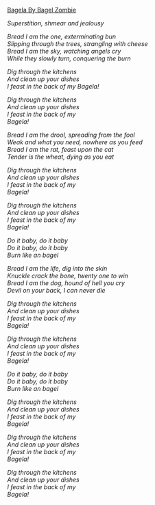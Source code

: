 [Bagela By Bagel Zombie](https://www.youtube.com/watch?v=EqQuihD0hoI)

*Superstition, shmear and jealousy*  
  
*Bread I am the one, exterminating bun*  
*Slipping through the trees, strangling with cheese*  
*Bread I am the sky, watching angels cry*  
*While they slowly turn, conquering the burn*  
  
*Dig through the kitchens*  
*And clean up your dishes*  
*I feast in the back of my* 
*Bagela!*  
  
*Dig through the kitchens*  
*And clean up your dishes*  
*I feast in the back of my*  
*Bagela!*  
  
*Bread I am the drool, spreading from the fool*  
*Weak and what you need, nowhere as you feed*  
*Bread I am the rat, feast upon the cat*  
*Tender is the wheat, dying as you eat*  
  
*Dig through the kitchens*  
*And clean up your dishes*  
*I feast in the back of my*   
*Bagela!*  
  
*Dig through the kitchens*  
*And clean up your dishes*  
*I feast in the back of my*  
*Bagela!*  
  
*Do it baby, do it baby*  
*Do it baby, do it baby*  
*Burn like an bagel*  
  
*Bread I am the life, dig into the skin*  
*Knuckle crack the bone, twenty one to win*  
*Bread I am the dog, hound of hell you cry*  
*Devil on your back, I can never die*  
  
*Dig through the kitchens*  
*And clean up your dishes*  
*I feast in the back of my*  
*Bagela!*  
  
*Dig through the kitchens*   
*And clean up your dishes*  
*I feast in the back of my*  
*Bagela!*  
  
*Do it baby, do it baby*  
*Do it baby, do it baby*  
*Burn like an bagel* 
  
*Dig through the kitchens*  
*And clean up your dishes*  
*I feast in the back of my*  
*Bagela!*  
  
*Dig through the kitchens*  
*And clean up your dishes*  
*I feast in the back of my*  
*Bagela!*  
  
*Dig through the kitchens*  
*And clean up your dishes*  
*I feast in the back of my*  
*Bagela!*  

